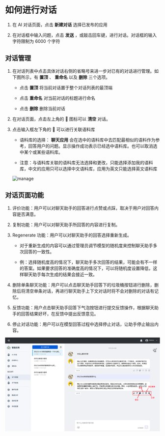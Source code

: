 # 如何进行对话

1. 在 AI 对话页面，点击 **新建对话** 选择已发布的应用

2. 在对话框中输入问题，点击 **发送** ，或敲击回车键，进行对话。对话框的输入字符限制为 6000 个字符

## 对话管理

1. 在对话列表中点击具体对话右侧的省略号来进一步对已有的对话进行管理。如下图所示，有 **置顶** 、 **重命名** 以及 **删除** 三个选项。

    - 点击 **置顶** 将当前对话置于整个对话列表的最顶端

    - 点击 **重命名** 对当前对话的标题进行命名

    - 点击 **删除** 删除当前对话

2. 在对话页面，点击左上角的 🧹 图标可以 **清空** 对话。

3. 点击输入框左下角的 📖 可以进行关联语料库

    - 语料库的选择： **聊天应用** 会在选中的语料库中去匹配最相似的语料作为参考，回答用户的问题。显示操作成功表示已经选中语料库。也可以取消选中某个或某些语料库。

    - 注意：与语料库关联的语料库无法选择和更改，只能选择添加我的语料库，中文的应用只可以选择中文语料库，应用为英文只能选择英文语料库

    ![manage](./images/%20manage.png)

## 对话页面功能

1. 评价功能：用户可以对聊天助手的回答进行点赞或点踩，取决于用户对回答内容是否满意。

2. 复制功能：用户可以对聊天助手所回答的内容进行复制。

3. Regenerate 功能：用户可以对聊天助手的回答选择重新生成。

    - 对于重新生成的内容可以通过管理员调节模型的随机度来控制聊天助手多次回答的一致性。

    - 例：选择随机度高的情况下，聊天助手多次回答的结果，可能会有不一样的答案。如果要求回答的准确度高的情况下，可以将随机度设置降低，这样聊天助手每次生成的结果会接近一致。

4. 删除单条聊天功能：用户可以点击聊天助手回答下的垃圾桶按钮进行删除，删除后将清空单条对话，再进行聊天助手上下文对话时将不会对删除的对话有记忆。

5. 反馈功能：用户点击聊天助手回答下气泡按钮进行提交反馈操作，根据聊天助手的回答结果好坏，在反馈中提出反馈意见。

6. 停止对话功能：用户可以在模型回答过程中选择停止对话，让助手停止输出内容。

![page-function](conversation/images/page-function.png)
